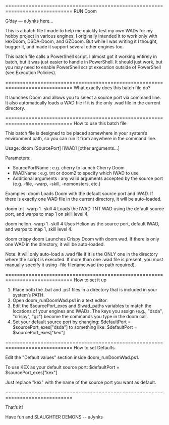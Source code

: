 =============================================================================
RUN Doom

G’day — aJynks here...

This is a batch file I made to help me quickly test my own WADs for my hobby project in various engines. I originally intended it to work only with kexDoom, DSDA-Doom, and GZDoom. But while I was writing it I thought, bugger it, and made it support several other engines too.

This batch file calls a PowerShell script. I almost got it working entirely in batch, but it was just easier to handle in PowerShell. It should just work, but you may need to enable PowerShell script execution outside of PowerShell (see Execution Policies).

=============================================================================
What exactly does this batch file do?

It launches Doom and allows you to select a source port via command line.
It also automatically loads a WAD file if it is the only .wad file in the current directory.

=============================================================================
How to use this batch file

This batch file is designed to be placed somewhere in your system’s environment path, so you can run it from anywhere in the command line.

Usage:
  doom [SourcePort] [IWAD] [other arguments...]

Parameters:
- SourcePortName : e.g. cherry to launch Cherry Doom
- IWADName       : e.g. tnt or doom2 to specify which IWAD to use
- Additional arguments : any valid arguments accepted by the source port
                         (e.g. -file, -warp, -skill, -nomonsters, etc.)

Examples:
  doom
    Loads Doom with the default source port and IWAD.
    If there is exactly one WAD file in the current directory, it will be auto-loaded.

  doom tnt -warp 1 -skill 4
    Loads the IWAD TNT.WAD using the default source port, and warps to map 1 on skill level 4.

  doom helion -warp 1 -skill 4
    Uses Helion as the source port, default IWAD, and warps to map 1, skill level 4.

  doom crispy doom
    Launches Crispy Doom with doom.wad.
    If there is only one WAD in the directory, it will be auto-loaded.

Note:
  It will only auto-load a .wad file if it is the ONLY one in the directory
  where the script is executed.
  If more than one .wad file is present, you must manually specify it using
  -file filename.wad (no path required).

=============================================================================
How to set it up

1. Place both the .bat and .ps1 files in a directory that is included in your system’s PATH.
2. Open doom_runDoomWad.ps1 in a text editor.
3. Edit the $sourcePort_exes and $iwad_paths variables to match the locations of your engines and IWADs.
   The keys you assign (e.g., "dsda", "crispy", "gz") become the commands you type in the doom call.
4. Set your default source port by changing:
     $defaultPort = $sourcePort_exes["dsda"]
   to something like:
     $defaultPort = $sourcePort_exes["kex"]

=============================================================================
How to set Defaults

Edit the "Default values" section inside doom_runDoomWad.ps1.

To use KEX as your default source port:
  $defaultPort = $sourcePort_exes["kex"]

Just replace "kex" with the name of the source port you want as default.

=============================================================================

That’s it!

Have fun and SLAUGHTER DEMONS
-- aJynks

